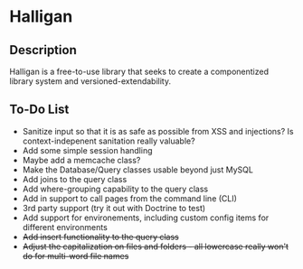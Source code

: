 Halligan
========

Description
-----------
Halligan is a free-to-use library that seeks to create a componentized library system and versioned-extendability.

To-Do List
----------
*	Sanitize input so that it is as safe as possible from XSS and injections? Is context-indepenent sanitation really valuable?
*	Add some simple session handling
*	Maybe add a memcache class?
*	Make the Database/Query classes usable beyond just MySQL
*	Add joins to the query class
*	Add where-grouping capability to the query class
*	Add in support to call pages from the command line (CLI)
*	3rd party support (try it out with Doctrine to test)
*	Add support for environements, including custom config items for different environments
*	~~Add insert functionality to the query class~~
*	~~Adjust the capitalization on files and folders - all lowercase really won't do for multi-word file names~~